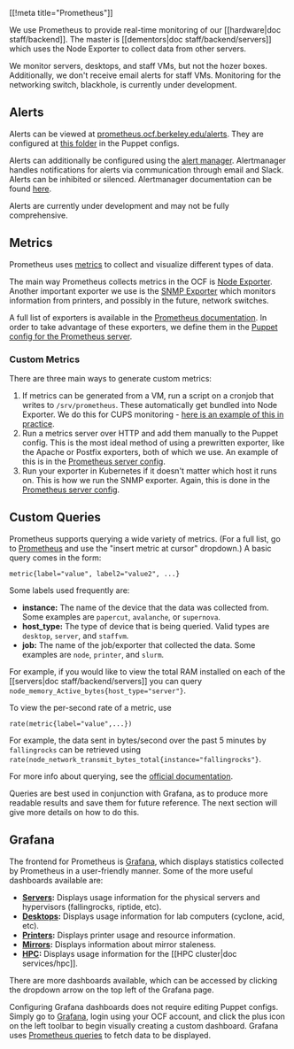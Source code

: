 [[!meta title="Prometheus"]]

We use Prometheus to provide real-time monitoring of our [[hardware|doc
staff/backend]]. The master is [[dementors|doc staff/backend/servers]] which
uses the Node Exporter to collect data from other servers.

We monitor servers, desktops, and staff VMs, but not the hozer boxes.
Additionally, we don't receive email alerts for staff VMs. Monitoring for the
networking switch, blackhole, is currently under development.

## Alerts

Alerts can be viewed at
[prometheus.ocf.berkeley.edu/alerts](https://prometheus.ocf.berkeley.edu/alerts).
They are configured at [this folder][prometheus-puppet] in the Puppet configs.

Alerts can additionally be configured using the [alert
manager](prometheus.ocf.berkeley.edu/alertmanager). Alertmanager handles
notifications for alerts via communication through email and Slack. Alerts can
be inhibited or silenced. Alertmanager documentation can be found
[here](https://prometheus.io/docs/alerting/alertmanager/).

Alerts are currently under development and may not be fully comprehensive.

## Metrics

Prometheus uses [metrics](https://prometheus.io/docs/concepts/metric_types/) to
collect and visualize different types of data.

The main way Prometheus collects metrics in the OCF is [Node
Exporter](https://github.com/prometheus/node_exporter). Another important
exporter we use is the [SNMP
Exporter](https://github.com/prometheus/snmp_exporter) which monitors
information from printers, and possibly in the future, network switches.

A full list of exporters is available in the [Prometheus
documentation](https://prometheus.io/docs/instrumenting/exporters/). In order to
take advantage of these exporters, we define them in the [Puppet config for the
Prometheus server][puppet-config].

### Custom Metrics

There are three main ways to generate custom metrics:

1. If metrics can be generated from a VM, run a script on a cronjob that writes
   to `/srv/prometheus`. These automatically get bundled into Node Exporter. We
   do this for CUPS monitoring - [here is an example of this in
   practice](https://github.com/ocf/puppet/blob/master/modules/ocf_printhost/manifests/monitor.pp).
2. Run a metrics server over HTTP and add them manually to the Puppet config.
   This is the most ideal method of using a prewritten exporter, like the Apache
   or Postfix exporters, both of which we use. An example of this is in the
   [Prometheus server config][puppet-config].
3. Run your exporter in Kubernetes if it doesn't matter which host it runs on.
   This is how we run the SNMP exporter. Again, this is done in the [Prometheus
   server config][puppet-config].

## Custom Queries

Prometheus supports querying a wide variety of metrics. (For a full list, go to
[Prometheus](https://prometheus.ocf.berkeley.edu) and use the "insert metric at
cursor" dropdown.) A basic query comes in the form:
```
metric{label="value", label2="value2", ...}
```

Some labels used frequently are:
 - **instance:** The name of the device that the data was collected from. Some
   examples are `papercut`, `avalanche`, or `supernova`.
 - **host_type:** The type of device that is being queried. Valid types are
   `desktop`, `server`, and `staffvm`.
 - **job:** The name of the job/exporter that collected the data. Some examples
   are `node`, `printer`, and `slurm`.

For example, if you would like to view the total RAM installed on each of the
[[servers|doc staff/backend/servers]] you can query
`node_memory_Active_bytes{host_type="server"}`.

To view the per-second rate of a metric, use
```
rate(metric{label="value",...})
```
For example, the data sent in bytes/second over the past 5 minutes by
`fallingrocks` can be retrieved using
`rate(node_network_transmit_bytes_total{instance="fallingrocks"}`.

For more info about querying, see the [official
documentation](https://prometheus.io/docs/prometheus/latest/querying/basics/).

Queries are best used in conjunction with Grafana, as to produce more readable
results and save them for future reference. The next section will give more
details on how to do this.

## Grafana

The frontend for Prometheus is [Grafana][grafana], which displays statistics
collected by Prometheus in a user-friendly manner. Some of the more useful
dashboards available are:
 - **[Servers](https://ocf.io/serverstats):** Displays usage information for the
   physical servers and hypervisors (fallingrocks, riptide, etc).
 - **[Desktops](https://ocf.io/desktopstats):** Displays usage information for
   lab computers (cyclone, acid, etc).
 - **[Printers](https://ocf.io/printerstats):** Displays printer usage and
   resource information.
 - **[Mirrors](https://ocf.io/mirrorstats):** Displays information about mirror
   staleness.
 - **[HPC](hhttps://ocf.io/hpcstats):** Displays usage information for the [[HPC
   cluster|doc services/hpc]].

There are more dashboards available, which can be accessed by clicking the
dropdown arrow on the top left of the Grafana page.

Configuring Grafana dashboards does not require editing Puppet configs. Simply
go to [Grafana][grafana], login using your OCF account, and click the plus icon
on the left toolbar to begin visually creating a custom dashboard. Grafana uses
[Prometheus
queries](https://prometheus.io/docs/prometheus/latest/querying/basics/) to fetch
data to be displayed.


[prometheus-puppet]:
    https://github.com/ocf/puppet/tree/master/modules/ocf_prometheus/files/rules.d
[grafana]: https://grafana.ocf.berkeley.edu
[puppet-config]:
    https://github.com/ocf/puppet/blob/master/modules/ocf_prometheus/manifests/server.pp
